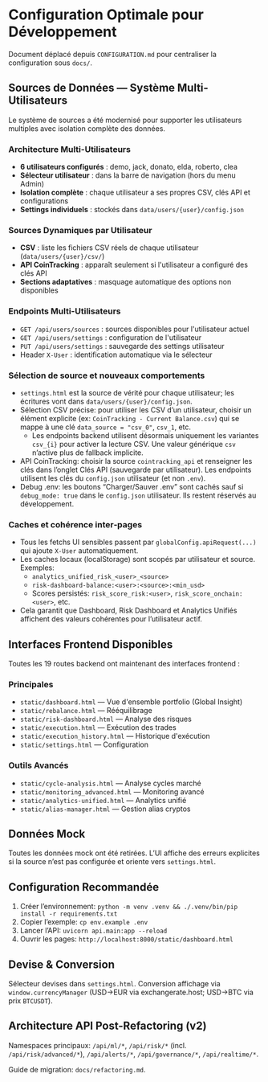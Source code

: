 # Configuration Optimale pour Développement

Document déplacé depuis `CONFIGURATION.md` pour centraliser la configuration sous `docs/`.

## Sources de Données — Système Multi-Utilisateurs

Le système de sources a été modernisé pour supporter les utilisateurs multiples avec isolation complète des données.

### Architecture Multi-Utilisateurs
- **6 utilisateurs configurés** : demo, jack, donato, elda, roberto, clea
- **Sélecteur utilisateur** : dans la barre de navigation (hors du menu Admin)
- **Isolation complète** : chaque utilisateur a ses propres CSV, clés API et configurations
- **Settings individuels** : stockés dans `data/users/{user}/config.json`

### Sources Dynamiques par Utilisateur
- **CSV** : liste les fichiers CSV réels de chaque utilisateur (`data/users/{user}/csv/`)
- **API CoinTracking** : apparaît seulement si l'utilisateur a configuré des clés API
- **Sections adaptatives** : masquage automatique des options non disponibles

### Endpoints Multi-Utilisateurs
- `GET /api/users/sources` : sources disponibles pour l'utilisateur actuel
- `GET /api/users/settings` : configuration de l'utilisateur
- `PUT /api/users/settings` : sauvegarde des settings utilisateur
- Header `X-User` : identification automatique via le sélecteur

### Sélection de source et nouveaux comportements
- `settings.html` est la source de vérité pour chaque utilisateur; les écritures vont dans `data/users/{user}/config.json`.
- Sélection CSV précise: pour utiliser les CSV d’un utilisateur, choisir un élément explicite (ex: `CoinTracking - Current Balance.csv`) qui se mappe à une clé `data_source = "csv_0"`, `csv_1`, etc.
  - Les endpoints backend utilisent désormais uniquement les variantes `csv_{i}` pour activer la lecture CSV. Une valeur générique `csv` n’active plus de fallback implicite.
- API CoinTracking: choisir la source `cointracking_api` et renseigner les clés dans l’onglet Clés API (sauvegarde par utilisateur). Les endpoints utilisent les clés du `config.json` utilisateur (et non `.env`).
- Debug .env: les boutons “Charger/Sauver .env” sont cachés sauf si `debug_mode: true` dans le `config.json` utilisateur. Ils restent réservés au développement.

### Caches et cohérence inter‑pages
- Tous les fetchs UI sensibles passent par `globalConfig.apiRequest(...)` qui ajoute `X-User` automatiquement.
- Les caches locaux (localStorage) sont scopés par utilisateur et source. Exemples:
  - `analytics_unified_risk_<user>_<source>`
  - `risk-dashboard-balance:<user>:<source>:<min_usd>`
  - Scores persistés: `risk_score_risk:<user>`, `risk_score_onchain:<user>`, etc.
- Cela garantit que Dashboard, Risk Dashboard et Analytics Unifiés affichent des valeurs cohérentes pour l’utilisateur actif.

## Interfaces Frontend Disponibles

Toutes les 19 routes backend ont maintenant des interfaces frontend :

### Principales
- `static/dashboard.html` — Vue d'ensemble portfolio (Global Insight)
- `static/rebalance.html` — Rééquilibrage
- `static/risk-dashboard.html` — Analyse des risques
- `static/execution.html` — Exécution des trades
- `static/execution_history.html` — Historique d'exécution
- `static/settings.html` — Configuration

### Outils Avancés
- `static/cycle-analysis.html` — Analyse cycles marché
- `static/monitoring_advanced.html` — Monitoring avancé
- `static/analytics-unified.html` — Analytics unifié
- `static/alias-manager.html` — Gestion alias cryptos

## Données Mock

Toutes les données mock ont été retirées. L’UI affiche des erreurs explicites si la source n’est pas configurée et oriente vers `settings.html`.

## Configuration Recommandée

1. Créer l’environnement: `python -m venv .venv && ./.venv/bin/pip install -r requirements.txt`
2. Copier l’exemple: `cp env.example .env`
3. Lancer l’API: `uvicorn api.main:app --reload`
4. Ouvrir les pages: `http://localhost:8000/static/dashboard.html`

## Devise & Conversion

Sélecteur devises dans `settings.html`. Conversion affichage via `window.currencyManager` (USD→EUR via exchangerate.host; USD→BTC via prix `BTCUSDT`).

## Architecture API Post-Refactoring (v2)

Namespaces principaux: `/api/ml/*`, `/api/risk/*` (incl. `/api/risk/advanced/*`), `/api/alerts/*`, `/api/governance/*`, `/api/realtime/*`.

Guide de migration: `docs/refactoring.md`.

